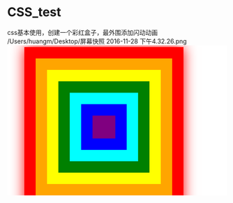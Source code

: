 # CSS_test
css基本使用，创建一个彩红盒子，最外围添加闪动动画
/Users/huangm/Desktop/屏幕快照 2016-11-28 下午4.32.26.png
![image](https://github.com/jennyLZ/CSS_test/raw/master/css_image.png)
